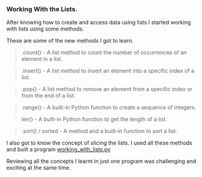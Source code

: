 ### Working With the Lists.
After knowing how to create and access data using lists I started working with lists using some methods.

These are some of the new methods I got to learn.
> .count() - A list method to count the number of occurrences of an element in a list.

> .insert() - A list method to insert an element into a specific index of a list.

> .pop() - A list method to remove an element from a specific index or from the end of a list.

> .range() - A built-in Python function to create a sequence of integers.
 
> len() - A built-in Python function to get the length of a list.

> .sort() / sorted - A method and a built-in function to sort a list.

I also got to know the concept of slicing the lists.
I used all these methods and built a program [working_with_lists.py](https://github.com/Sharath8599/Learning-python/blob/main/code/working_with_lists.py)

Reviewing all the concepts I learnt in just one program was challenging and exciting at the same time.
